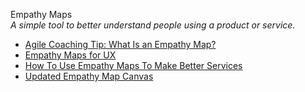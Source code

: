 Empathy Maps  
_A simple tool to better understand people using a product or service._  

*   [Agile Coaching Tip: What Is an Empathy Map?](http://www.solutionsiq.com/what-is-an-empathy-map/)  
*   [Empathy Maps for UX](http://www.tadpull.com/tools/how-to-use-empathy-map-for-user-experience-mapping.php)  
*   [How To Use Empathy Maps To Make Better Services](http://www.innovationlabs.org.uk/2014/04/25/empathy-maps/)  
*   [Updated Empathy Map Canvas](https://medium.com/the-xplane-collection/updated-empathy-map-canvas-46df22df3c8a)  
